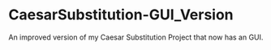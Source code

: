 # CaesarSubstitution-GUI_Version

An improved version of my Caesar Substitution Project that now has an GUI.
